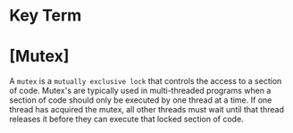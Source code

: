 # Key Term

# [Mutex]
A `mutex` is a `mutually exclusive lock` that controls the access to a section of 
code. Mutex's are typically used in multi-threaded programs when a section of code 
should only be executed by one thread at a time. If one thread has acquired the 
mutex, all other threads must wait until that thread releases it before they can 
execute that locked section of code.